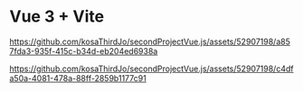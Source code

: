# Vue 3 + Vite



https://github.com/kosaThirdJo/secondProjectVue.js/assets/52907198/a857fda3-935f-415c-b34d-eb204ed6938a



https://github.com/kosaThirdJo/secondProjectVue.js/assets/52907198/c4dfa50a-4081-478a-88ff-2859b1177c91

